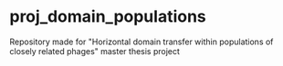 # proj_domain_populations
Repository made for "Horizontal domain transfer within populations of closely related phages" master thesis project
